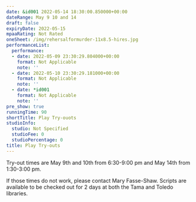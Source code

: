 ```yaml
---
date: &id001 2022-05-14 18:30:00.850000+00:00
dateRange: May 9 10 and 14
draft: false
expiryDate: 2022-05-15
mpaaRating: Not Rated
oneSheet: /img/rehersalformurder-11x8.5-hires.jpg
performanceList:
  performance:
  - date: 2022-05-09 23:30:29.804000+00:00
    format: Not Applicable
    note: ''
  - date: 2022-05-10 23:30:29.181000+00:00
    format: Not Applicable
    note: ''
  - date: *id001
    format: Not Applicable
    note: ''
pre_show: true
runningTime: 90
shortTitle: Play Try-ouots
studioInfo:
  studio: Not Specified
  studioFee: 0
  studioPercentage: 0
title: Play Try-outs
---
```


Try-out times are May 9th and 10th from 6:30-9:00 pm and May 14th from 1:30-3:00 pm. 

If those times do not work, please contact Mary Fasse-Shaw. Scripts are available to be checked out for 2 days at both the Tama and Toledo libraries. 
